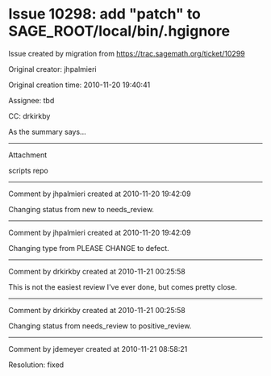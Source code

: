 # Issue 10298: add "patch" to SAGE_ROOT/local/bin/.hgignore

Issue created by migration from https://trac.sagemath.org/ticket/10299

Original creator: jhpalmieri

Original creation time: 2010-11-20 19:40:41

Assignee: tbd

CC:  drkirkby

As the summary says...



---

Attachment

scripts repo


---

Comment by jhpalmieri created at 2010-11-20 19:42:09

Changing status from new to needs_review.


---

Comment by jhpalmieri created at 2010-11-20 19:42:09

Changing type from PLEASE CHANGE to defect.


---

Comment by drkirkby created at 2010-11-21 00:25:58

This is not the easiest review I've ever done, but comes pretty close.


---

Comment by drkirkby created at 2010-11-21 00:25:58

Changing status from needs_review to positive_review.


---

Comment by jdemeyer created at 2010-11-21 08:58:21

Resolution: fixed
